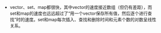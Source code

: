 - vector、set、map都很快，其中vector的速度接近数组（但仍有差距），而set和map的速度也远远超过了“用一个vector保存所有值，然后逐个进行查找”时的速度。set和map每次插入、查找和删除时间和元素个数的对数呈线性关系。

